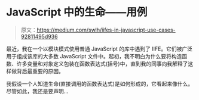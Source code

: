 # JavaScript 中的生命——用例

> 原文：<https://medium.com/swlh/iifes-in-javascript-use-cases-92811495d936>

最近，我在一个以模块模式使用普通 JavaScript 的库中遇到了 IIFE。它们被广泛用于组成该库的大多数 JavaScript 文件中。起初，我不明白为什么要将构造函数、许多变量和对象定义包装在函数表达式(括号)中，直到我的同事向我解释了这样做背后最重要的原因。

我假设一个人知道生命(直接调用的函数表达式)是如何形成的，它看起来像什么。尽管如此，我还是要声明…